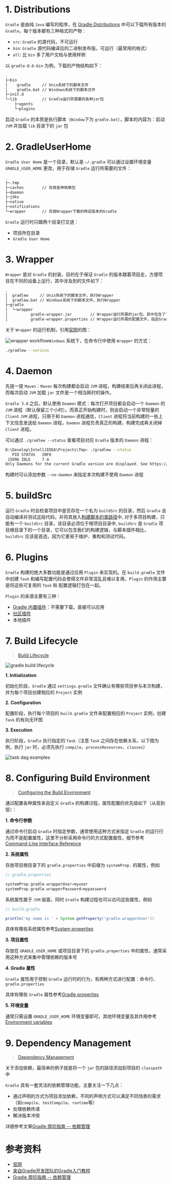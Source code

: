 #  1. Distributions

`Gradle` 是由纯 `Java` 编写的程序，在 [Gradle Distributions](https://services.gradle.org/distributions/) 中可以下载所有版本的 `Gradle`，每个版本都有三种格式的产物：

* `src`: `Gradle` 的源代码，不可运行
* `bin`: `Gradle` 源代码编译后的二进制发布版，可运行（最常用的格式）
* `all`: 比 `bin` 多了用户文档与使用样例

以 `gradle-8.6-bin` 为例，下载的产物结构如下：

````sh
.
├─bin
│    gradle     // Unix系统下的脚本文件
│    gradle.bat // Windows系统下的脚本文件
├─init.d
└─lib           // Gradle运行所需要的各种jar包
    ├─agents
    └─plugins
````

启动 `Gradle` 的本质是执行脚本（`Window`下为 `gradle.bat`），脚本的内容为：启动 `JVM` 并加载 `lib` 目录下的 `jar` 包



# 2. GradleUserHome

`Gradle User Home` 是一个目录，默认是 `~/.gradle` 可以通过设置环境变量 `GRADLE_USER_HOME` 更改，用于存储 `Gradle` 运行所需要的文件：

````sh
.
├─.tmp
├─caches        // 存放各种依赖包
├─daemon
├─jdks
├─native
├─notifications
└─wrapper       // 存放Wrapper下载的特定版本的Gradle
````

`Gradle` 运行时只跟两个目录打交道：

* 项目所在目录
* `Gradle User Home`



# 3. Wrapper

`Wrapper` 是对 `Gradle` 的封装，目的在于保证 `Gradle` 的版本跟着项目走，方便项目在不同的设备上运行，其中涉及到的文件如下：

````sh
.
│  gradlew     // Unix系统下的脚本文件，执行Wrapper
│  gradlew.bat // Windows系统下的脚本文件，执行Wrapper
├─gradle
│  └─wrapper
│          gradle-wrapper.jar        // Wrapper运行所需的jar包，其中包含了下载Gradle的代码
│          gradle-wrapper.properties // Wrapper运行所需的配置文件，指定Gradle的下载地址和存放目录
````

关于 `Wrapper` 的运行机制，引用[官网](https://docs.gradle.org/current/userguide/gradle_wrapper.html)的图：

![wrapper workflow](https://docs.gradle.org/current/userguide/img/wrapper-workflow.png)`Windows` 系统下，在命令行中使用 `Wrapper` 的方式：

````sh
./gradlew --version
````



# 4. Daemon

 先提一提 `Maven`：`Maven` 每次构建都会启动 `JVM` 进程，构建结束后再关闭此进程，而每次启动 `JVM` 加载 `jar` 文件是一个相当耗时的操作。

`Gradle 3.0` 之后，默认使用 `Deamon` 模式：每次打开项目都会启动一个 `Daemon` 的 `JVM` 进程（默认保留三个小时）。而真正开始构建时，则会启动一个非常轻量的 `Client` `JVM` 进程，只用于和 `Daemon` 进程通信，`Client` 进程将当前构建的一些上下文信息发送给 `Daemon` 进程，`Daemon` 进程负责真正的构建，构建完成再关闭掉 `Client` 进程。

可以通过 `./gradlew --status` 查看项目对应 `Gradle` 版本的 `Daemon` 进程：

````sh
D:\Develop\IntellJIDEA\Projects\Tmp> ./gradlew --status    
   PID STATUS   INFO                                        
 15096 IDLE     7.4
Only Daemons for the current Gradle version are displayed. See https://docs.gradle.org/7.4/userguide/gradle_daemon.html#sec:status
````

构建时可以添加参数 `--no-daemon` 来指定本次构建不使用 `Daemon` 进程



# 5. buildSrc

运行 `Gradle` 时会检查项目中是否存在一个名为 `buildSrc` 的目录，然后 `Gradle` 会自动编译并测试这段代码，并将其放入<u>构建脚本的类路径</u>中, 对于多项目构建，只能有一个 `buildSrc` 目录，该目录必须位于根项目目录中, `buildSrc` 是 `Gradle` 项目根目录下的一个目录，它可以包含我们的构建逻辑，与脚本插件相比，`buildSrc` 应该是首选，因为它更易于维护、重构和测试代码。



# 6. Plugins

`Gradle` 构建的绝大多数功能是通过应用 `Plugin` 来实现的。在 `build.gradle` 文件中创建 `Task` 和编写配置代码会使得文件非常混乱且难以复用，`Plugin` 的作用主要是将这些可复用的 `Task` 和 配置逻辑打包在一起。

`Plugin` 的来源主要有三种：

* [Gradle 内置插件](https://docs.gradle.org/current/userguide/plugin_reference.html#plugin_reference)：不需要下载，直接可以应用
* [社区插件](https://plugins.gradle.org/?_gl=1*1m7kl0e*_gcl_au*MTY5MjgyMjUzNS4xNzE4NjEwMDM5*_ga*MTIwMDMyMjY5NS4xNzE4NjEwMDM4*_ga_7W7NC6YNPT*MTcxODczMjc0Ny42LjEuMTcxODczNjIzNi42MC4wLjA.)
* 本地插件



# 7. Build Lifecycle

> [Build Lifecycle](https://docs.gradle.org/current/userguide/build_lifecycle.html)

![gradle build lifecycle](https://docs.gradle.org/current/userguide/img/gradle-build-lifecycle.png) 

**1. Initialization**

初始化阶段，`Gradle` 通过 `settings.gradle` 文件确认有哪些项目参与本次构建，并为每个项目创建相应的 `Project` 实例

**2. Configuration**

配置阶段，执行每个项目的 `build.gradle` 文件来配置相应的 `Project` 实例，创建 `Task` 的有向无环图

**3. Execution**

执行阶段，`Gradle` 执行指定的 `Task`（注意 `Task` 之间存在依赖关系，以下图为例，执行 `jar` 时，必须先执行 `compile`、`processResources`、`classes`）

![task dag examples](https://docs.gradle.org/current/userguide/img/task-dag-examples.png)



# 8. Configuring Build Environment

> [Configuring the Build Environment](https://docs.gradle.org/current/userguide/build_environment.html)

通过配置各种属性来自定义 `Gradle` 的构建过程，属性配置的优先级如下（从高到低）：

**1. 命令行参数**

通过命令行启动 `Gradle` 时指定参数，通常使用这种方式来指定 `Gradle` 的运行行为而不是配置属性，这里不分析采用命令行的方式配置属性，细节参考[Command-Line Interface Reference](https://docs.gradle.org/current/userguide/command_line_interface.html#command_line_interface)

**2. 系统属性**

存放项目根目录下的 `gradle.properties` 中前缀为 `systemProp.` 的属性，例如

````groovy
// gradle.properties

systemProp.gradle.wrapperUser=myuser
systemProp.gradle.wrapperPassword=mypassword
````

系统属性属于 `JVM` 层面，同时 `Gradle` 构建过程也可以访问这些属性，例如

````groovy
// build.gradle

println('my name is ' + System.getProperty('gradle.wrapperUser'))
````

具体有哪些系统属性参考[System properties](https://docs.gradle.org/current/userguide/build_environment.html#sec:gradle_system_properties)

**3. 项目属性**

存放在 `GRADLE_USER_HOME` 或项目目录下的 `gradle.properties` 中的属性，通常采用这种方式来集中管理依赖的版本号

**4. Gradle 属性**

`Gradle` 属性用于控制 `Gradle` 运行时的行为，有两种方式进行配置：命令行、`gradle.properties`

具体有哪些 `Gradle` 属性参考[Gradle properties](https://docs.gradle.org/current/userguide/build_environment.html#sec:gradle_configuration_properties)

**5. 环境变量**

通常只需设置 `GRADLE_USER_HOME` 环境变量即可，其他环境变量及其作用参考[Environment variables](https://docs.gradle.org/current/userguide/build_environment.html#sec:gradle_environment_variables)



# 9. Dependency Management

> [Dependency Management](https://docs.gradle.org/current/userguide/core_dependency_management.html)

关于添加依赖，最简单的例子就是将一个 `jar` 包的路径添加到项目的 `classpath` 中

`Gradle` 具有一套灵活的依赖管理功能，主要关注一下几点：

* 通过声明的方式为项目添加依赖，不同的声明方式可以满足不同场景的需求（如`compile`、`testCompile`、`runtime`等）
* 处理依赖传递
* 解决版本冲突

详细参考文章[Gradle 爬坑指南 -- 依赖管理](https://juejin.cn/post/6895299152226615309)



# 参考资料

* [官网](https://docs.gradle.org/current/userguide/quick_start.html)
* [来自Gradle开发团队的Gradle入门教程](https://www.bilibili.com/video/BV1DE411Z7nt/?spm_id_from=333.337.search-card.all.click)
* [Gradle 爬坑指南 -- 依赖管理](https://juejin.cn/post/6895299152226615309)